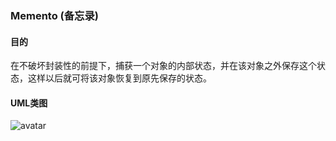 ### Memento (备忘录)


#### 目的

 
在不破坏封装性的前提下，捕获一个对象的内部状态，并在该对象之外保存这个状态，这样以后就可将该对象恢复到原先保存的状态。
#### UML类图


![avatar](uml/uml.png)
